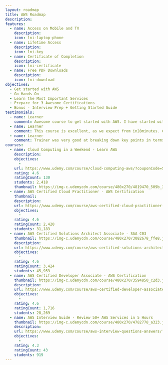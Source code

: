 ```yaml
---
layout: roadmap
title: AWS Roadmap
description:
features:
  - name: Access on Mobile and TV
    description: 
    icon: lni-laptop-phone
  - name: Lifetime Access
    description: 
    icon: lni-key
  - name: Certificate of Completion
    description: 
    icon: lni-certificate
  - name: Free PDF Downloads
    description: 
    icon: lni-download
objectives:
  - Get started with AWS
  - Go Hands-On 
  - Learn the Most Important Services
  - Prepare for 3 Awesome Certifications
  - Bonus - Interview Prep + Getting Started Guide
testimonials:
  - name: Learner
    comment: Awesome course to get started with AWS. I have started with ZERO AWS knowledge and now I am familiar and confident to talk in AWS terminology. THANK YOU Ranga !!!!
  - name: Learner
    comment: This course is excellent, as we expect from in28minutes. Content is current and the explanations are very clear. The instructor has very strong knowledge and is a good communicator as well. I will continue to use in28minutes courses with confidence!
  - name: Learner
    comment: Trainer was very good at breaking down key points in terms that are easily understood.
courses:
  - name: Cloud Computing in a Weekend - Learn AWS
    description:
    objectives:
      - 
    url: https://www.udemy.com/course/cloud-computing-aws/?couponCode=SEP2023
    rating: 4.6
    ratingCount: 130
    students: 2,418
    thumbnail: https://img-c.udemycdn.com/course/480x270/4819470_509b_3.jpg
  - name: AWS Certified Cloud Practitioner - AWS Certification
    thumbnail: 
    description:
    url: https://www.udemy.com/course/aws-certified-cloud-practitioner-step-by-step/?couponCode=SEP2023
    objectives:
      - 
    rating: 4.6
    ratingCount: 2,420
    students: 31,183
  - name: AWS Certified Solutions Architect Associate - SAA C03
    thumbnail: https://img-c.udemycdn.com/course/480x270/3082678_ffe8.jpg
    description:
    url: https://www.udemy.com/course/aws-certified-solutions-architect-associate-step-by-step/?couponCode=SEP2023
    objectives:
      - 
    rating: 4.6
    ratingCount: 3,424
    students: 45,953
  - name: AWS Certified Developer Associate - AWS Certification
    thumbnail: https://img-c.udemycdn.com/course/480x270/3594850_c2d3.jpg
    description:
    url: https://www.udemy.com/course/aws-certified-developer-associate-step-by-step/?couponCode=SEP2023
    objectives:
      - 
    rating: 4.6
    ratingCount: 1,716
    students: 28,269
  - name: AWS Interview Guide - Review 50+ AWS Services in 5 Hours
    thumbnail: https://img-c.udemycdn.com/course/480x270/4782778_a323.jpg
    description:
    url: https://www.udemy.com/course/aws-interview-questions-answers/?couponCode=SEP2023
    objectives:
      - 
    rating: 4.3
    ratingCount: 43
    students: 919
---
```

